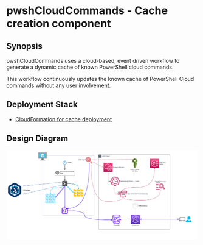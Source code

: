 # pwshCloudCommands - Cache creation component

## Synopsis

pwshCloudCommands uses a cloud-based, event driven workflow to generate a dynamic cache of known PowerShell cloud commands.

This workflow continuously updates the known cache of PowerShell Cloud commands without any user involvement.

## Deployment Stack

* [CloudFormation for cache deployment](https://github.com/techthoughts2/pwshCloudCommands/tree/main/cloudformation)

## Design Diagram

![pwshCloudCommands PowerShell Cloud Commands data cache creation](assets/pwshCloudCommands_datapull.png)
